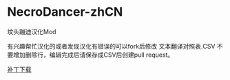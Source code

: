 # NecroDancer-zhCN
坟头蹦迪汉化Mod

有兴趣帮忙汉化的或者发现汉化有错误的可以fork后修改 文本翻译对照表.CSV
不要增加删除行，编辑完成后请保存成CSV后创建pull request。


<a href="https://github.com/bingyuxq/NecroDancer-zhCN/releases">补丁下载</a>
